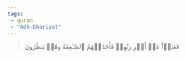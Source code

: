```yaml
---
tags: 
 - quran 
 - "Adh-Dhariyat"
---
```


> فَعَتَوۡاْ عَنۡ أَمۡرِ رَبِّهِمۡ فَأَخَذَتۡهُمُ ٱلصَّـٰعِقَةُ وَهُمۡ يَنظُرُونَ

